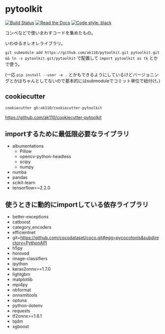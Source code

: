 # pytoolkit

[![Build Status](https://travis-ci.org/ak110/pytoolkit.svg?branch=master)](https://travis-ci.org/ak110/pytoolkit)
[![Read the Docs](https://readthedocs.org/projects/ak110-pytoolkit/badge/?version=latest)](https://ak110-pytoolkit.readthedocs.io/ja/latest/?badge=latest)
[![Code style: black](https://img.shields.io/badge/code%20style-black-000000.svg)](https://github.com/psf/black)

コンペなどで使いまわすコードを集めたもの。

いわゆるオレオレライブラリ。

`git submodule add https://github.com/ak110/pytoolkit.git pytoolkit.git && ln -s pytoolkit.git/pytoolkit` で配置して `import pytoolkit as tk` とかで使う。

(一応 `pip install --user -e .` とかもできるようにしているけどバージョニングとかはちゃんとしてないので基本的にはsubmoduleでコミット単位で紐付け。)

## cookiecutter

```bash
cookiecutter gh:ak110/cookiecutter-pytoolkit
```

<https://github.com/ak110/cookiecutter-pytoolkit>

## importするために最低限必要なライブラリ

- albumentations
  - Pillow
  - opencv-python-headless
  - scipy
  - numpy
- numba
- pandas
- scikit-learn
- tensorflow>=2.2.0

## 使うときに動的にimportしている依存ライブラリ

- better-exceptions
- catboost
- category_encoders
- efficientnet
- git+https://github.com/cocodataset/coco.git#egg=pycocotools&subdirectory=PythonAPI
- h5py
- horovod
- image-classifiers
- ipython
- keras2onnx>=1.7.0
- lightgbm
- matplotlib
- mpi4py
- nbformat
- onnxmltools
- optuna
- python-dotenv
- requests
- tf2onnx>=1.6.1
- tqdm
- xgboost

